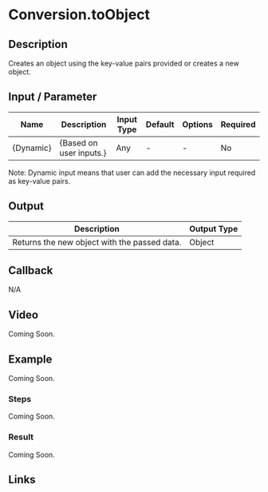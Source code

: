 # Conversion.toObject

## Description

Creates an object using the key-value pairs provided or creates a new object.

## Input / Parameter

| Name | Description | Input Type | Default | Options | Required |
| ------ | ------ | ------ | ------ | ------ | ------ |
| {Dynamic} | {Based on user inputs.} | Any | - | - | No |

Note: Dynamic input means that user can add the necessary input required as key-value pairs.

## Output   

| Description | Output Type |
| ------ | ------ |
| Returns the new object with the passed data. | Object |

## Callback

N/A

## Video

Coming Soon.

<!-- Format: [![Video]({image-path}?raw=true)]({url-link}) -->

## Example

Coming Soon.

<!-- Share a scenario, like a user requirements. -->

### Steps

Coming Soon.

<!-- Show the steps and share some screenshots.

1. .....

Format: ![]({image-path}?raw=true) -->

### Result

Coming Soon.

<!-- Explain the output.

Format: ![]({image-path}?raw=true) -->

## Links